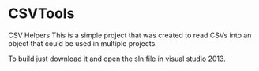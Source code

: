 # CSVTools
CSV Helpers
This is a simple project that was created to read CSVs into an object that could be used in multiple projects.

To build just download it and open the sln file in visual studio 2013.
